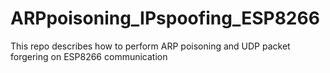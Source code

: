 # ARPpoisoning_IPspoofing_ESP8266
This repo describes how to perform ARP poisoning and UDP packet forgering on ESP8266 communication
